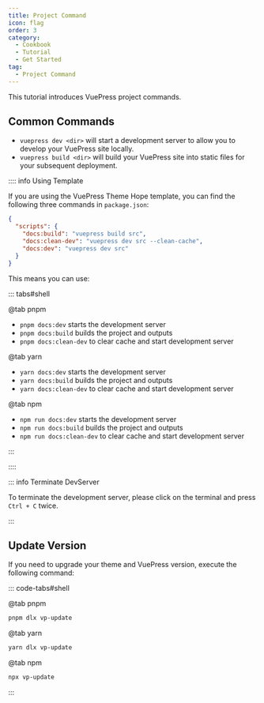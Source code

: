 ```yaml
---
title: Project Command
icon: flag
order: 3
category:
  - Cookbook
  - Tutorial
  - Get Started
tag:
  - Project Command
---
```


This tutorial introduces VuePress project commands.

<!-- more -->

## Common Commands

- `vuepress dev <dir>` will start a development server to allow you to develop your VuePress site locally.
- `vuepress build <dir>` will build your VuePress site into static files for your subsequent deployment.

:::: info Using Template

If you are using the VuePress Theme Hope template, you can find the following three commands in `package.json`:

```json
{
  "scripts": {
    "docs:build": "vuepress build src",
    "docs:clean-dev": "vuepress dev src --clean-cache",
    "docs:dev": "vuepress dev src"
  }
}
```

This means you can use:

::: tabs#shell

@tab pnpm

- `pnpm docs:dev` starts the development server
- `pnpm docs:build` builds the project and outputs
- `pnpm docs:clean-dev` to clear cache and start development server

@tab yarn

- `yarn docs:dev` starts the development server
- `yarn docs:build` builds the project and outputs
- `yarn docs:clean-dev` to clear cache and start development server

@tab npm

- `npm run docs:dev` starts the development server
- `npm run docs:build` builds the project and outputs
- `npm run docs:clean-dev` to clear cache and start development server

:::

::::

::: info Terminate DevServer

To terminate the development server, please click on the terminal and press `Ctrl + C` twice.

:::

## Update Version

If you need to upgrade your theme and VuePress version, execute the following command:

::: code-tabs#shell

@tab pnpm

```bash
pnpm dlx vp-update
```

@tab yarn

```bash
yarn dlx vp-update
```

@tab npm

```bash
npx vp-update
```

:::
